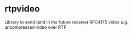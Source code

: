 # rtpvideo
Library to send (and in the future receive) RFC4175 video e.g. uncompressed video over RTP
